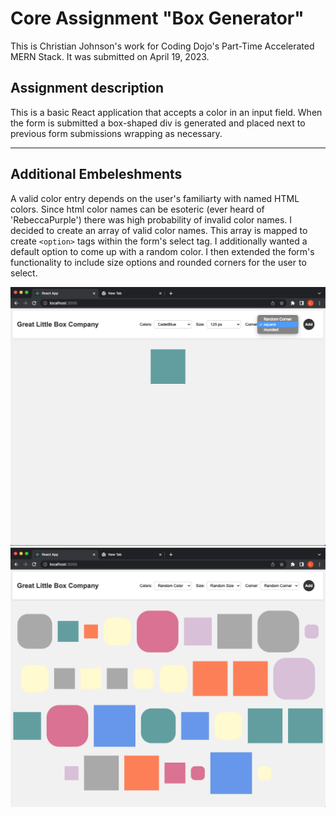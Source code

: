 # Core Assignment "Box Generator"

This is Christian Johnson's work for Coding Dojo's Part-Time Accelerated MERN Stack.
It was submitted on April 19, 2023.

## Assignment description

This is a basic React application that accepts a color in an input field. When the form is submitted a box-shaped div is generated and placed next to previous form submissions wrapping as necessary.

<hr>

## Additional Embeleshments

A valid color entry depends on the user's familiarty with named HTML colors. Since html color names can be esoteric (ever heard of 'RebeccaPurple') there was high probability of invalid color names. I decided to create an array of valid color names. This array is mapped to create `<option>` tags within the form's select tag. I additionally wanted a default option to come up with a random color. I then extended the form's functionality to include size options and rounded corners for the user to select.

![Example Image](src/reactBoxes1.png "Box Generator 1")
![Example Image](src/reactBoxes2.png "Box Generator 2")
